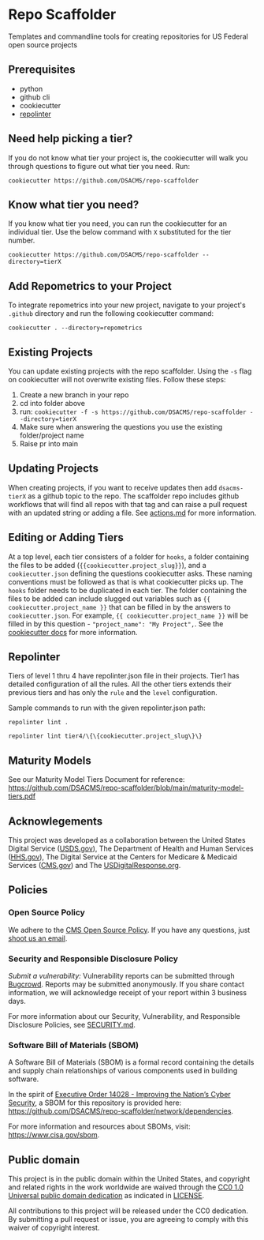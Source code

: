 # Repo Scaffolder
Templates and commandline tools for creating repositories for US Federal open source projects

## Prerequisites
- python
- github cli
- cookiecutter
- [repolinter](https://github.com/todogroup/repolinter)

## Need help picking a tier?
If you do not know what tier your project is, the cookiecutter will walk you through questions to figure out what tier you need.  Run:
```
cookiecutter https://github.com/DSACMS/repo-scaffolder
```

## Know what tier you need?
If you know what tier you need, you can run the cookiecutter for an individual tier.  Use the below command with `X` substituted for the tier number.
```
cookiecutter https://github.com/DSACMS/repo-scaffolder --directory=tierX
```

## Add Repometrics to your Project
To integrate repometrics into your new project, navigate to your project's `.github` directory and run the following cookiecutter command:
```
cookiecutter . --directory=repometrics
```

## Existing Projects
You can update existing projects with the repo scaffolder.  Using the `-s` flag on cookiecutter will not overwrite existing files.  Follow these steps:
1. Create a new branch in your repo
2. cd into folder above
3. run: `cookiecutter -f -s https://github.com/DSACMS/repo-scaffolder --directory=tierX`
4. Make sure when answering the questions you use the existing folder/project name
5. Raise pr into main

## Updating Projects
When creating projects, if you want to receive updates then add `dsacms-tierX` as a github topic to the repo.  The scaffolder repo includes github workflows that will find all repos with that tag and can raise a pull request with an updated string or adding a file.  See [actions.md](https://github.com/DSACMS/repo-scaffolder/blob/main/.github/actions.md) for more information.

## Editing or Adding Tiers
At a top level, each tier consisters of a folder for `hooks`, a folder containing the files to be added (`{{cookiecutter.project_slug}}`), and a `cookiecutter.json` defining the questions cookiecutter asks.  These naming conventions must be 
followed as that is what cookiecutter picks up.  The `hooks` folder needs to be duplicated in each tier.  The folder 
containing the files to be added can include slugged out variables such as `{{ cookiecutter.project_name }}` that can 
be filled in by the answers to `cookiecutter.json`.  For example, `{{ cookiecutter.project_name }}` will be filled in by 
this question - `"project_name": "My Project",`.  See the [cookiecutter docs](https://cookiecutter.readthedocs.io/en/stable/) 
for more information.

## Repolinter
Tiers of level 1 thru 4 have repolinter.json file in their projects. Tier1 has detailed configuration of all the rules. All the other tiers extends their previous tiers and has only the `rule` and the `level` configuration.

Sample commands to run with the given repolinter.json path:

```
repolinter lint .

repolinter lint tier4/\{\{cookiecutter.project_slug\}\}
```

## Maturity Models
See our Maturity Model Tiers Document for reference: https://github.com/DSACMS/repo-scaffolder/blob/main/maturity-model-tiers.pdf

## Acknowlegements
This project was developed as a collaboration between the United States Digital
Service ([USDS.gov](https://usds.gov)), The Department of Health and Human
Services ([HHS.gov](https://hhs.gov)), The Digital Service at the Centers for
Medicare & Medicaid Services ([CMS.gov](https://cms.gov)) and The
[USDigitalResponse.org](https://usdigitalresponse.org).

## Policies

### Open Source Policy

We adhere to the [CMS Open Source
Policy](https://github.com/CMSGov/cms-open-source-policy). If you have any
questions, just [shoot us an email](mailto:opensource@cms.hhs.gov).

### Security and Responsible Disclosure Policy

*Submit a vulnerability:* Vulnerability reports can be submitted through [Bugcrowd](https://bugcrowd.com/cms-vdp). Reports may be submitted anonymously. If you share contact information, we will acknowledge receipt of your report within 3 business days.

For more information about our Security, Vulnerability, and Responsible Disclosure Policies, see [SECURITY.md](SECURITY.md).

### Software Bill of Materials (SBOM)

A Software Bill of Materials (SBOM) is a formal record containing the details and supply chain relationships of various components used in building software.

In the spirit of [Executive Order 14028 - Improving the Nation’s Cyber Security](https://www.gsa.gov/technology/it-contract-vehicles-and-purchasing-programs/information-technology-category/it-security/executive-order-14028), a SBOM for this repository is provided here: https://github.com/DSACMS/repo-scaffolder/network/dependencies.

For more information and resources about SBOMs, visit: https://www.cisa.gov/sbom.

## Public domain

This project is in the public domain within the United States, and copyright
and related rights in the work worldwide are waived through the [CC0 1.0
Universal public domain
dedication](https://creativecommons.org/publicdomain/zero/1.0/) as indicated in [LICENSE](LICENSE).

All contributions to this project will be released under the CC0 dedication. By
submitting a pull request or issue, you are agreeing to comply with this waiver
of copyright interest.
